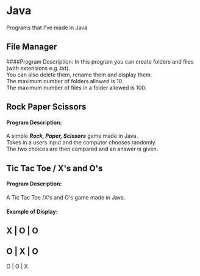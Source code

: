 # Java
Programs that I've made in Java

## File Manager
####Program Description:
In this program you can create folders and files (with extensions e.g .txt).  
You can also delete them, rename them and display them.  
The maximum number of folders allowed is 10.  
The maximum number of files in a folder allowed is 100.

## Rock Paper Scissors
#### Program Description:
A simple **_Rock, Paper, Scissors_** game made in Java.  
Takes in a users input and the computer chooses randomly.  
The two choices are then compared and an answer is given.

## Tic Tac Toe / X's and O's
#### Program Description:
A Tic Tac Toe /X's and O's game made in Java.
#### Example of Display:  

 X | O | O  
-----------  
 O | X | O  
-----------  
 O | O | X 
